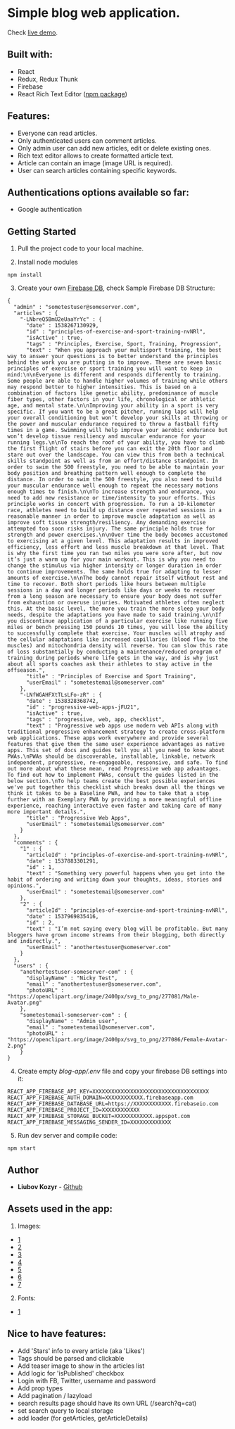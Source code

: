 
# Simple blog web application.
Check [live demo](https://liu-blog-app.firebaseapp.com).



## Built with:

 - React
 - Redux, Redux Thunk
 - Firebase
 - React Rich Text Editor ([npm package](https://www.npmjs.com/package/react-rte))



## Features:

 - Everyone can read articles.
 - Only authenticated users can comment articles.
 - Only admin user can add new articles, edit or delete existing ones.
 - Rich text editor allows to create formatted article text.
 - Article can contain an image (image URL is required).
 - User can search articles containing specific keywords.




## Authentications options available so far:

 - Google authentication



## Getting Started

1. Pull the project code to your local machine.

2. Install node modules

```
npm install
```

3. Create your own [Firebase DB](https://console.firebase.google.com/), check Sample Firebase DB Structure:

```
{
  "admin" : "sometestuser@someserver.com",
  "articles" : {
    "-LNbreQ5BmU2eUaaYrYc" : {
      "date" : 1538267130929,
      "id" : "principles-of-exercise-and-sport-training-nvNRl",
      "isActive" : true,
      "tags" : "Principles, Exercise, Sport, Training, Progression",
      "text" : "When you approach your multisport training, the best way to answer your questions is to better understand the principles behind the work you are putting in to improve. These are seven basic principles of exercise or sport training you will want to keep in mind:\n\nEveryone is different and responds differently to training. Some people are able to handle higher volumes of training while others may respond better to higher intensities. This is based on a combination of factors like genetic ability, predominance of muscle fiber types, other factors in your life, chronological or athletic age, and mental state.\n\nImproving your ability in a sport is very specific. If you want to be a great pitcher, running laps will help your overall conditioning but won’t develop your skills at throwing or the power and muscular endurance required to throw a fastball fifty times in a game. Swimming will help improve your aerobic endurance but won’t develop tissue resiliency and muscular endurance for your running legs.\n\nTo reach the roof of your ability, you have to climb the first flight of stairs before you can exit the 20th floor and stare out over the landscape. You can view this from both a technical skills standpoint as well as from an effort/distance standpoint. In order to swim the 500 freestyle, you need to be able to maintain your body position and breathing pattern well enough to complete the distance. In order to swim the 500 freestyle, you also need to build your muscular endurance well enough to repeat the necessary motions enough times to finish.\n\nTo increase strength and endurance, you need to add new resistance or time/intensity to your efforts. This principle works in concert with progression. To run a 10-kilometer race, athletes need to build up distance over repeated sessions in a reasonable manner in order to improve muscle adaptation as well as improve soft tissue strength/resiliency. Any demanding exercise attempted too soon risks injury. The same principle holds true for strength and power exercises.\n\nOver time the body becomes accustomed to exercising at a given level. This adaptation results in improved efficiency, less effort and less muscle breakdown at that level. That is why the first time you ran two miles you were sore after, but now it’s just a warm up for your main workout. This is why you need to change the stimulus via higher intensity or longer duration in order to continue improvements. The same holds true for adapting to lesser amounts of exercise.\n\nThe body cannot repair itself without rest and time to recover. Both short periods like hours between multiple sessions in a day and longer periods like days or weeks to recover from a long season are necessary to ensure your body does not suffer from exhaustion or overuse injuries. Motivated athletes often neglect this. At the basic level, the more you train the more sleep your body needs, despite the adaptations you have made to said training.\n\nIf you discontinue application of a particular exercise like running five miles or bench pressing 150 pounds 10 times, you will lose the ability to successfully complete that exercise. Your muscles will atrophy and the cellular adaptations like increased capillaries (blood flow to the muscles) and mitochondria density will reverse. You can slow this rate of loss substantially by conducting a maintenance/reduced program of training during periods where life gets in the way, and is why just about all sports coaches ask their athletes to stay active in the offseason.",
      "title" : "Principles of Exercise and Sport Training",
      "userEmail" : "sometestemail@someserver.com"
    },
    "-LNfWGAHFXtTLsLFo-zR" : {
      "date" : 1538328368742,
      "id" : "progressive-web-apps-jFU21",
      "isActive" : true,
      "tags" : "progressive, web, app, checklist",
      "text" : "Progressive web apps use modern web APIs along with traditional progressive enhancement strategy to create cross-platform web applications. These apps work everywhere and provide several features that give them the same user experience advantages as native apps. This set of docs and guides tell you all you need to know about PWAs.\nPWAs should be discoverable, installable, linkable, network independent, progressive, re-engageable, responsive, and safe. To find out more about what these mean, read Progressive web app advantages. To find out how to implement PWAs, consult the guides listed in the below section.\nTo help teams create the best possible experiences we've put together this checklist which breaks down all the things we think it takes to be a Baseline PWA, and how to take that a step further with an Exemplary PWA by providing a more meaningful offline experience, reaching interactive even faster and taking care of many more important details.",
      "title" : "Progressive Web Apps",
      "userEmail" : "sometestemail@someserver.com"
    }
  },
  "comments" : {
    "1" : {
      "articleId" : "principles-of-exercise-and-sport-training-nvNRl",
      "date" : 1537883301291,
      "id" : 1,
      "text" : "Something very powerful happens when you get into the habit of ordering and writing down your thoughts, ideas, stories and opinions.",
      "userEmail" : "sometestemail@someserver.com"
    },
    "2" : {
      "articleId" : "principles-of-exercise-and-sport-training-nvNRl",
      "date" : 1537969835416,
      "id" : 2,
      "text" : "I’m not saying every blog will be profitable. But many bloggers have grown income streams from their blogging, both directly and indirectly.",
      "userEmail" : "anothertestuser@someserver.com"
    }
  },
  "users" : {
    "anothertestuser-someserver-com" : {
      "displayName" : "Nicky Test",
      "email" : "anothertestuser@someserver.com",
      "photoURL" : "https://openclipart.org/image/2400px/svg_to_png/277081/Male-Avatar.png"
    },
    "sometestemail-someserver-com" : {
      "displayName" : "Admin user",
      "email" : "sometestemail@someserver.com",
      "photoURL" : "https://openclipart.org/image/2400px/svg_to_png/277086/Female-Avatar-2.png"
    }
}
```

4. Create empty *blog-app/.env* file and copy your firebase DB settings into it:

```
REACT_APP_FIREBASE_API_KEY=XXXXXXXXXXXXXXXXXXXXXXXXXXXXXXXXXXXXX
REACT_APP_FIREBASE_AUTH_DOMAIN=XXXXXXXXXXXX.firebaseapp.com
REACT_APP_FIREBASE_DATABASE_URL=https://XXXXXXXXXXXX.firebaseio.com
REACT_APP_FIREBASE_PROJECT_ID=XXXXXXXXXXXX
REACT_APP_FIREBASE_STORAGE_BUCKET=XXXXXXXXXXXX.appspot.com
REACT_APP_FIREBASE_MESSAGING_SENDER_ID=XXXXXXXXXXXXX

```

5. Run dev server and compile code:

```
npm start
```




## Author

* **Liubov Kozyr** - [Github](https://github.com/lkozyr/)



## Assets used in the app:

1. Images:

 - [1](https://www.iconfinder.com/icons/1061161/journey_moleskine_notepad_notes_pencil_travel_write_icon)
 - [2](https://www.iconfinder.com/icons/115695/find_magnifying_glass_search_zoom_icon)
 - [3](https://www.iconfinder.com/icons/290134/draw_edit_pen_pencil_write_icon)
 - [4](https://www.iconfinder.com/icons/216078/facebook_social_icon)
 - [5](https://www.iconfinder.com/icons/104501/bird_twitter_icon)
 - [6](https://www.iconfinder.com/icons/394189/code_github_repository_icon)
 - [7](https://www.iconfinder.com/icons/1814108/email_envenlope_letter_mail_icon)


2. Fonts: 

 - [1](https://fonts.googleapis.com/css?family=Pacifico)



 ## Nice to have features:

 - Add 'Stars' info to every article (aka 'Likes')
 - Tags should be parsed and clickable
 - Add teaser image to show in the articles list
 - Add logic for 'isPublished' checkbox
 - Login with FB, Twitter, username and password
 - Add prop types
 - Add pagination / lazyload
 - search results page should have its own URL (/search?q=cat)
 - set search query to local storage
 - add loader (for getArticles, getArticleDetails)
